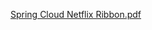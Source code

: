 [Spring Cloud Netflix Ribbon.pdf](https://github.com/SaiAshish9/SpringCloud-LoadBalancingUsingNetflixRibbonAndEureka/files/10214335/Spring.Cloud.Netflix.Ribbon.pdf)
